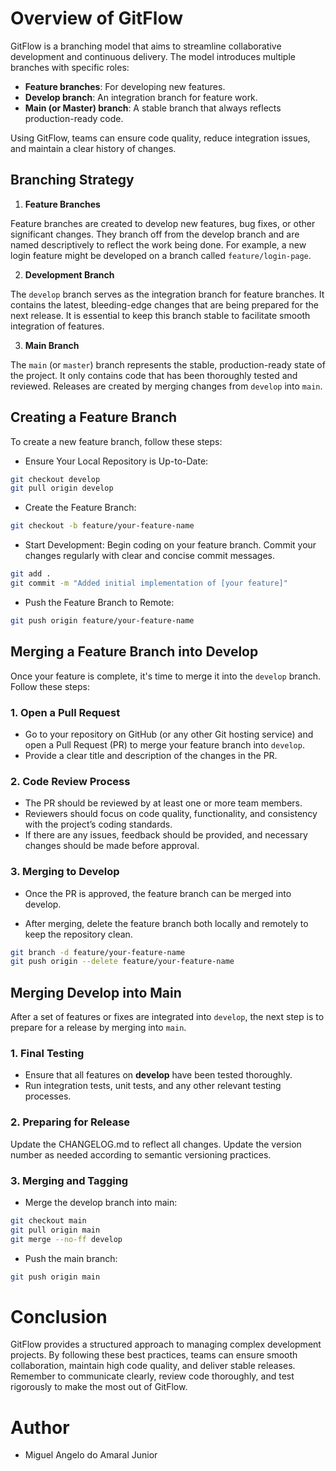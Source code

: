 # Overview of GitFlow

GitFlow is a branching model that aims to streamline collaborative development and continuous delivery. The model introduces multiple branches with specific roles:

- **Feature branches**: For developing new features.
- **Develop branch**: An integration branch for feature work.
- **Main (or Master) branch**: A stable branch that always reflects production-ready code.

Using GitFlow, teams can ensure code quality, reduce integration issues, and maintain a clear history of changes.


## Branching Strategy

1. **Feature Branches**

Feature branches are created to develop new features, bug fixes, or other significant changes. They branch off from the develop branch and are named descriptively to reflect the work being done. For example, a new login feature might be developed on a branch called `feature/login-page`.

2. **Development Branch**

The `develop` branch serves as the integration branch for feature branches. It contains the latest, bleeding-edge changes that are being prepared for the next release. It is essential to keep this branch stable to facilitate smooth integration of features.

3. **Main Branch**

The `main` (or `master`) branch represents the stable, production-ready state of the project. It only contains code that has been thoroughly tested and reviewed. Releases are created by merging changes from `develop` into `main`.



## Creating a Feature Branch
To create a new feature branch, follow these steps:

- Ensure Your Local Repository is Up-to-Date:
```bash
git checkout develop
git pull origin develop
```

- Create the Feature Branch:

```bash
git checkout -b feature/your-feature-name
```

- Start Development:
Begin coding on your feature branch. Commit your changes regularly with clear and concise commit messages.

```bash
git add .
git commit -m "Added initial implementation of [your feature]"
```

- Push the Feature Branch to Remote:

```bash
git push origin feature/your-feature-name
```


## Merging a Feature Branch into Develop

Once your feature is complete, it's time to merge it into the `develop` branch. Follow these steps:

### 1. Open a Pull Request
- Go to your repository on GitHub (or any other Git hosting service) and open a Pull Request (PR) to merge your feature branch into `develop`.
- Provide a clear title and description of the changes in the PR.

### 2. Code Review Process
- The PR should be reviewed by at least one or more team members.
- Reviewers should focus on code quality, functionality, and consistency with the project’s coding standards.
- If there are any issues, feedback should be provided, and necessary changes should be made before approval.

### 3. Merging to Develop
- Once the PR is approved, the feature branch can be merged into develop.

- After merging, delete the feature branch both locally and remotely to keep the repository clean.

```bash
git branch -d feature/your-feature-name
git push origin --delete feature/your-feature-name
```

## Merging Develop into Main
After a set of features or fixes are integrated into `develop`, the next step is to prepare for a release by merging into `main`.

### 1. Final Testing
- Ensure that all features on **develop** have been tested thoroughly.
- Run integration tests, unit tests, and any other relevant testing processes.

### 2. Preparing for Release
Update the CHANGELOG.md to reflect all changes.
Update the version number as needed according to semantic versioning practices.
### 3. Merging and Tagging
- Merge the develop branch into main:

```bash
git checkout main
git pull origin main
git merge --no-ff develop
```

- Push the main branch:

```bash
git push origin main
```

# Conclusion
GitFlow provides a structured approach to managing complex development projects. By following these best practices, teams can ensure smooth collaboration, maintain high code quality, and deliver stable releases. Remember to communicate clearly, review code thoroughly, and test rigorously to make the most out of GitFlow.

# Author
- Miguel Angelo do Amaral Junior